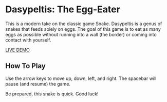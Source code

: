 Dasypeltis: The Egg-Eater
===========
This is a modern take on the classic game Snake. Dasypeltis is a genus of snakes that feeds solely on eggs. The goal of this game is to eat as many eggs as possible without running into a wall (the border) or coming into contact with yourself.

[LIVE DEMO](http://www.aaronshurley.com/projects/dasypeltis)

How To Play
-----------
Use the arrow keys to move up, down, left, and right. The spacebar will pause (and resume) the game.

Be prepared, this snake is quick. Good luck!

